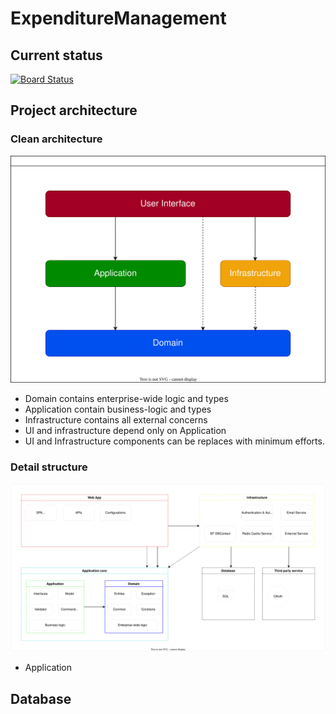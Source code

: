 # ExpenditureManagement

## Current status

[![Board Status](https://dev.azure.com/hoangmyit/a4da4142-f6c4-4b1e-ad00-239e2a6cad10/f145b943-3e79-4d66-9f9f-96cdcec74377/_apis/work/boardbadge/fbc71ffb-4073-465d-92fa-c5203ccff40e?columnOptions=1)](https://dev.azure.com/hoangmyit/a4da4142-f6c4-4b1e-ad00-239e2a6cad10/_boards/board/t/f145b943-3e79-4d66-9f9f-96cdcec74377/Issues/)

## Project architecture

### Clean architecture

![Clean Architect](1_document/1_project_architect.drawio.svg "Clean architect")

- Domain contains enterprise-wide logic and types
- Application contain business-logic and types
- Infrastructure contains all external concerns
- UI and infrastructure depend only on Application
- UI and Infrastructure components can be replaces with minimum efforts.

### Detail structure

![Detail Structure](1_document/1_project_structure.drawio.svg "Detail Structure")

- Application

## Database
